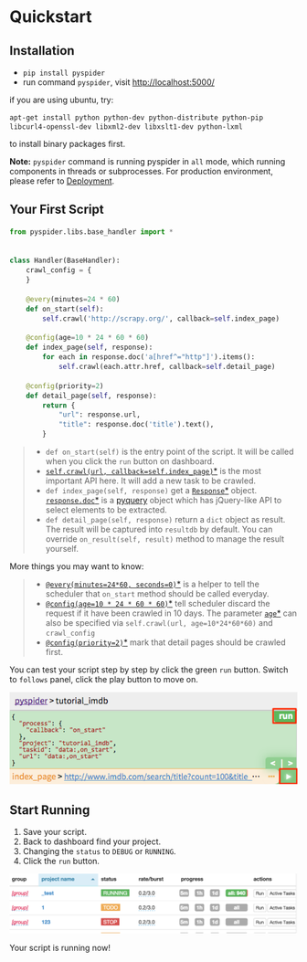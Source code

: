 Quickstart
==========

Installation
------------

* `pip install pyspider`
* run command `pyspider`, visit [http://localhost:5000/](http://localhost:5000/)

if you are using ubuntu, try:
```
apt-get install python python-dev python-distribute python-pip libcurl4-openssl-dev libxml2-dev libxslt1-dev python-lxml
```
to install binary packages first.

**Note:** `pyspider` command is running pyspider in `all` mode, which running components in threads or subprocesses. For production environment, please refer to [Deployment](Deployment).

Your First Script
-----------------

```python
from pyspider.libs.base_handler import *


class Handler(BaseHandler):
    crawl_config = {
    }

    @every(minutes=24 * 60)
    def on_start(self):
        self.crawl('http://scrapy.org/', callback=self.index_page)

    @config(age=10 * 24 * 60 * 60)
    def index_page(self, response):
        for each in response.doc('a[href^="http"]').items():
            self.crawl(each.attr.href, callback=self.detail_page)

    @config(priority=2)
    def detail_page(self, response):
        return {
            "url": response.url,
            "title": response.doc('title').text(),
        }
```

> * `def on_start(self)` is the entry point of the script. It will be called when you click the `run` button on dashboard.
> * [`self.crawl(url, callback=self.index_page)`*](/apis/self.crawl) is the most important API here. It will add a new task to be crawled.
> * `def index_page(self, response)` get a [`Response`*](/apis/Response) object. [`response.doc`*](/apis/Response/#responsedoc) is a [pyquery](https://pythonhosted.org/pyquery/) object which has jQuery-like API to select elements to be extracted.
> * `def detail_page(self, response)` return a `dict` object as result. The result will be captured into `resultdb` by default. You can override `on_result(self, result)` method to manage the result yourself.


More things you may want to know:

> * [`@every(minutes=24*60, seconds=0)`*](/apis/@every/) is a helper to tell the scheduler that `on_start` method should be called everyday.
> * [`@config(age=10 * 24 * 60 * 60)`*](/apis/self.crawl/#configkwargs) tell scheduler discard the request if it have been crawled in 10 days. The parameter [`age`*](/apis/self.crawl/#schedule) can also be specified via `self.crawl(url, age=10*24*60*60)` and `crawl_config`
> * [`@config(priority=2)`*](/apis/self.crawl/#schedule) mark that detail pages should be crawled first.

You can test your script step by step by click the green `run` button. Switch to `follows` panel, click the play button to move on.

![run one step](imgs/run_one_step.png)

Start Running
-------------

1. Save your script.
2. Back to dashboard find your project.
3. Changing the `status` to `DEBUG` or `RUNNING`.
4. Click the `run` button.

![index demo](imgs/index_page.png)

Your script is running now!
